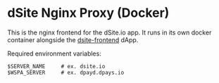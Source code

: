 # dSite Nginx Proxy (Docker)

This is the nginx frontend for the dSite.io app. It runs in its own docker container alongside the [dsite-frontend](https://github.com/dsite/dsite-frontend.git) dApp.

Required environment variables:

```
$SERVER_NAME     # ex. dsite.io
$WSPA_SERVER     # ex. dpayd.dpays.io
```
